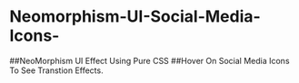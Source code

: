 # Neomorphism-UI-Social-Media-Icons-
##NeoMorphism UI Effect Using Pure CSS
##Hover On Social Media Icons To See Transtion Effects.
